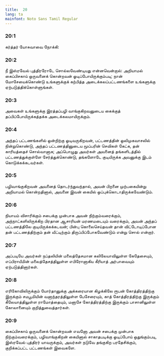 ```yaml
---
title:  20
lang: ta
mainfont: Noto Sans Tamil Regular
---
```


###  20:1

கர்த்தர் யோசுவாவை நோக்கி:

###  20:2

நீ இஸ்ரவேல் புத்திரரோடே சொல்லவேண்டியது என்னவென்றால்: அறியாமல் கைப்பிசகாய் ஒருவனைக் கொன்றவன் ஓடிப்போயிருக்கும்படி; நான் மோசேயைக்கொண்டு உங்களுக்குக் கற்பித்த அடைக்கலப்பட்டணங்களை உங்களுக்கு ஏற்படுத்திக்கொள்ளுங்கள்.

###  20:3

அவைகள் உங்களுக்கு இரத்தப்பழி வாங்குகிறவனுடைய கைக்குத் தப்பிப்போயிருக்கத்தக்க அடைக்கலமாயிருக்கும்.

###  20:4

அந்தப் பட்டணங்களில் ஒன்றிற்கு ஓடிவருகிறவன், பட்டணத்தின் ஒலிமுகவாசலில் நின்றுகொண்டு, அந்தப் பட்டணத்தினுடைய மூப்பரின் செவிகள் கேட்க, தன் காரியத்தைச் சொல்வானாக; அப்பொழுது அவர்கள் அவனைத் தங்களிடத்தில் பட்டணத்துக்குள்ளே சேர்த்துக்கொண்டு, தங்களோடே குடியிருக்க அவனுக்கு இடம் கொடுக்கக்கடவர்கள்.

###  20:5

பழிவாங்குகிறவன் அவனைத் தொடர்ந்துவந்தால், அவன் பிறனை முற்பகையின்று அறியாமல் கொன்றதினால், அவனை இவன் கையில் ஒப்புக்கொடாதிருக்கவேண்டும்.

###  20:6

நியாயம் விசாரிக்கும் சபைக்கு முன்பாக அவன் நிற்கும்வரைக்கும், அந்நாட்களிலிருக்கிற பிரதான ஆசாரியன் மரணமடையும் வரைக்கும், அவன் அந்தப் பட்டணத்திலே குடியிருக்கக்கடவன்; பின்பு கொலைசெய்தவன் தான் விட்டோடிப்போன தன் பட்டணத்திற்கும் தன் வீட்டிற்கும் திருப்பிப்போகவேண்டும் என்று சொல் என்றார்.

###  20:7

அப்படியே அவர்கள் நப்தலியின் மலைத்தேசமான கலிலேயாவிலுள்ள கேதேசையும், எப்பிராயீமின் மலைத்தேசத்திலுள்ள எபிரோனாகிய கீரியாத் அர்பாவையும் ஏற்படுத்தினார்கள்.

###  20:8

எரிகோவிலிருக்கும் யோர்தானுக்கு அக்கரையான கிழக்கிலே ரூபன் கோத்திரத்திற்கு இருக்கும் சமபூமியின் வனாந்தரத்திலுள்ள பேசேரையும், காத் கோத்திரத்திற்கு இருக்கும் கீலேயாத்திலுள்ள ராமோத்தையும், மனாசே கோத்திரத்திற்கு இருக்கும் பாசானிலுள்ள கோலானையும் குறித்துவைத்தார்கள்.

###  20:9

கைப்பிசகாய் ஒருவனைக் கொன்றவன் எவனோ அவன் சபைக்கு முன்பாக நிற்கும்வரைக்கும், பழிவாங்குகிறன் கையினால் சாகாதபடிக்கு ஓடிப்போய் ஒதுங்கும்படி, இஸ்ரவேல் புத்திரர் யாவருக்கும், அவர்கள் நடுவே தங்குகிற பரதேசிக்கும், குறிக்கப்பட்ட பட்டணங்கள் இவைகளே.

